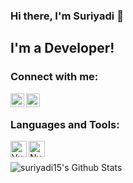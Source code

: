 ### Hi there, I'm Suriyadi 👋

## I'm a Developer!

### Connect with me:

[<img align="left" alt="suriyadi | LinkedIn" width="22px" src="https://cdn.jsdelivr.net/npm/simple-icons@v3/icons/linkedin.svg" />][linkedin]
[<img align="left" alt="suriyadi | Instagram" width="22px" src="https://cdn.jsdelivr.net/npm/simple-icons@v3/icons/instagram.svg" />][instagram]

<br />

### Languages and Tools:

[<img align="left" alt="Vue.js" width="26px" src="https://vuejs.org/images/logo.png" />](https://vuejs.org/)
[<img align="left" alt="Nuxt.js" width="26px" src="https://nuxtjs.org/meta_400.png" />](https://nuxtjs.org/)

<br />
<br />

<img align="left" alt="suriyadi15's Github Stats" src="https://github-readme-stats.vercel.app/api?username=suriyadi15&show_icons=true&theme=vue&count_private=true" />

[instagram]: https://instagram.com/suriyadi15
[linkedin]: https://linkedin.com/in/suryadi121
